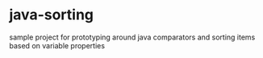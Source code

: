 # java-sorting
sample project for prototyping around java comparators and sorting items based on variable properties
